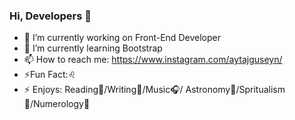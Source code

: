 ### Hi, Developers 👋

- 🔭 I’m currently working on Front-End Developer
- 🌱 I’m currently learning Bootstrap
- 📫 How to reach me: https://www.instagram.com/aytajguseyn/
- ⚡Fun Fact:♌
- ⚡ Enjoys:  Reading📖/Writing📝/Music🎧/ Astronomy🔮/Spritualism💫/Numerology🧮

